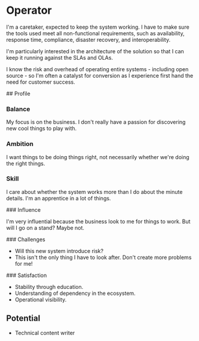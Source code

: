 # Operator

I'm a caretaker, expected to keep the system working.  I have to make sure the tools used meet all non-functional requirements, such as availability, response time, compliance, disaster recovery, and interoperability.

I'm particularly interested in the architecture of the solution so that I can keep it running against the SLAs and OLAs.

I know the risk and overhead of operating entire systems - including open source - so I'm often a catalyst for conversion as I experience first hand the need for customer success.


## Profile

### Balance

My focus is on the business. I don't really have a passion for discovering new cool things to play with.

### Ambition

I want things to be doing things right, not necessarily whether we're doing the right things.

### Skill

I care about whether the system works more than I do about the minute details. I'm an apprentice in a lot of things.

### Influence

I'm very influential because the business look to me for things to work. But will I go on a stand? Maybe not.

### Challenges

* Will this new system introduce risk?
* This isn't the only thing I have to look after. Don't create more problems for me!

### Satisfaction

* Stability through education.
* Understanding of dependency in the ecosystem.
* Operational visibility.

## Potential

* Technical content writer